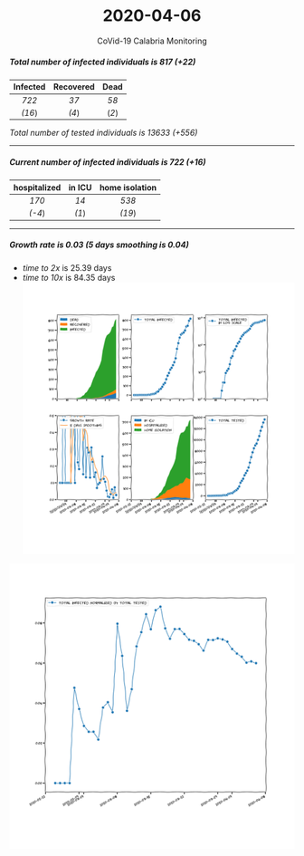 <div align='center'>

# 2020-04-06
CoVid-19 Calabria Monitoring
</div>

##### Total number of infected individuals is 817 (+22)
Infected | Recovered | Dead
:---: | :---: | :---:
*722* | *37* | *58*
*(16*) | *(4*) | (*2*)

*Total number of tested individuals is 13633 (+556)*
***
##### Current number of infected individuals is 722 (+16)
hospitalized | in ICU | home isolation
:---: | :---: | :---:
*170* |*14* |*538*
*(-4*) |*(1*) |*(19*)
***
##### Growth rate is 0.03 (5 days smoothing is 0.04)
- *time to 2x* is 25.39 days
- *time to 10x* is 84.35 days
![stats][stats]

![infected_normalized][infected_normalized]

[stats]: stats_Calabria.png
[infected_normalized]: infected_normalized_Calabria.png
